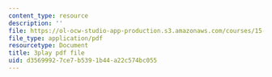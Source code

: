 ```yaml
---
content_type: resource
description: ''
file: https://ol-ocw-studio-app-production.s3.amazonaws.com/courses/15-071-the-analytics-edge-spring-2017/d35699927ce7b5391b44a22c574bc055_RmUVz9jEnzg.pdf
file_type: application/pdf
resourcetype: Document
title: 3play pdf file
uid: d3569992-7ce7-b539-1b44-a22c574bc055
---
```

